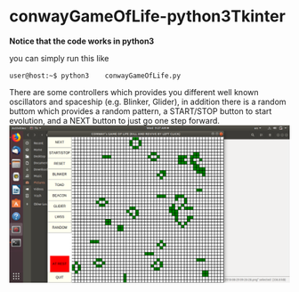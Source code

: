 # conwayGameOfLife-python3Tkinter

**Notice that the code works in python3**

you can simply run this like 
```console
user@host:~$ python3	conwayGameOfLife.py
```

There are some controllers which provides you different well known oscillators and spaceship (e.g. Blinker, Glider), in addition there is a random buttom which provides a random pattern, a START/STOP button to start evolution, and a NEXT button to just go one step forward. 
![conwayGameOfLife](photo.png)
